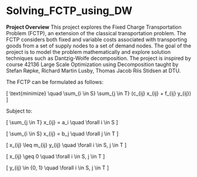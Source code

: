 # Solving_FCTP_using_DW

**Project Overview**
This project explores the Fixed Charge Transportation Problem (FCTP), an extension of the classical transportation problem. The FCTP considers both fixed and variable costs associated with transporting goods from a set of supply nodes to a set of demand nodes. The goal of the project is to model the problem mathematically and explore solution techniques such as Dantzig-Wolfe decomposition. The project is inspired by course 42136 Large Scale Optimization using Decomposition taught by Stefan Røpke, Richard Martin Lusby, Thomas Jacob Riis Stidsen at DTU.

The FCTP can be formulated as follows:

\[
\text{minimize} \quad \sum_{i \in S} \sum_{j \in T} (c_{ij} x_{ij} + f_{ij} y_{ij})
\]

Subject to:

\[
\sum_{j \in T} x_{ij} = a_i \quad \forall i \in S
\]

\[
\sum_{i \in S} x_{ij} = b_j \quad \forall j \in T
\]

\[
x_{ij} \leq m_{ij} y_{ij} \quad \forall i \in S, j \in T
\]

\[
x_{ij} \geq 0 \quad \forall i \in S, j \in T
\]

\[
y_{ij} \in \{0, 1\} \quad \forall i \in S, j \in T
\]
